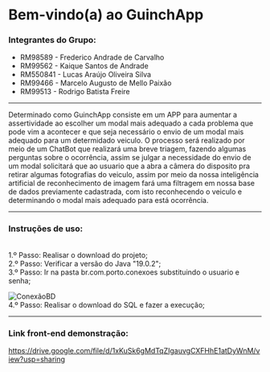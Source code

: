 # Bem-vindo(a) ao GuinchApp

### Integrantes do Grupo:
<ul>
   <li>RM98589 - Frederico Andrade de Carvalho</li>
  <li>RM99562 - Kaique Santos de Andrade</li>
  <li>RM550841 - Lucas Araújo Oliveira Silva</li>
  <li>RM99466 - Marcelo Augusto de Mello Paixão</li>
  <li>RM99513 - Rodrigo Batista Freire</li>
</ul>

<hr>

Determinado como GuinchApp consiste em um APP para aumentar a assertividade ao escolher
um modal mais adequado a cada  problema que pode vim a acontecer e que seja necessário
o envio de um modal mais adequado para um determidado veiculo.
O processo será realizado por meio de um ChatBot que realizará uma breve triagem, fazendo 
algumas perguntas sobre o ocorrência, assim se julgar a necessidade do envio de um modal
solicitará que ao usuario que a abra a câmera do disposito pra retirar algumas fotografias 
do veiculo, assim por meio da nossa inteligência artificial de reconhecimento de imagem
fará uma filtragem em nossa base de dados previamente cadastrada, com isto reconhecendo o veiculo
e determinando o modal mais adequado para está ocorrência.

<hr>

### Instruções de uso:
<br>
1.º Passo: Realisar o download do projeto;
<br>
2.º Passo: Verificar a versão do Java "19.0.2";
<br>
3.º Passo: Ir na pasta br.com.porto.conexoes substituindo o usuario e senha;
   
   ![ConexãoBD](https://github.com/Technos-FIAP/Domain-Driven-Design/assets/89154929/91273b85-0069-49c6-a98d-0bd6992a320d)
<br>
4.º Passo: Realisar o download do SQL e fazer a execução;
<hr>

### Link front-end demonstração:

https://drive.google.com/file/d/1xKuSk6gMdTqZIgauvgCXFHhE1atDyWnM/view?usp=sharing
